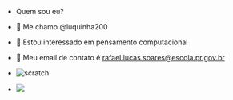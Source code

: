 - Quem sou eu?

- 👋 Me chamo @luquinha200
- 👀 Estou interessado em pensamento computacional
- 🌱 Meu email de contato é rafael.lucas.soares@escola.pr.gov.br

- ![scratch](https://img.shields.io/badge/Scratch-4D97FF?style=for-the-badge&logo=Scratch&logoColor=white)
- <img src="https://img.shields.io/badge/JavaScript-323330?style=for-the-badge&logo=javascript&logoColor=F7DF1E">



<!---
luquinha200/luquinha200 is a ✨ special ✨ repository because its `README.md` (this file) appears on your GitHub profile.
You can click the Preview link to take a look at your changes.
--->
